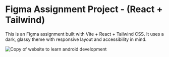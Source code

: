 # Figma Assignment Project - (React + Tailwind)

This is an  Figma assignment built with Vite + React + Tailwind CSS.
It uses a dark, glassy theme with responsive layout and accessibility in mind.

![Copy of website to learn android development](https://img-c.udemycdn.com/course/750x422/4296386_3a96.jpg)
